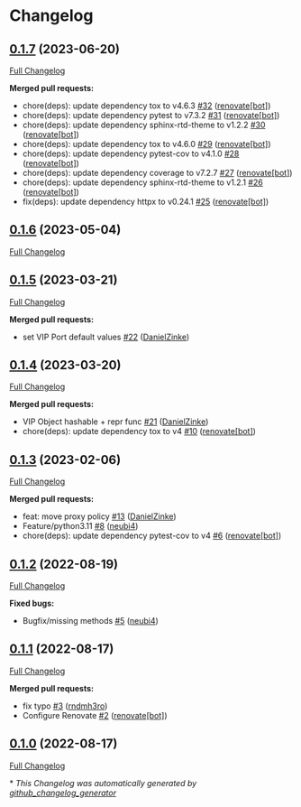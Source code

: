 # Changelog

## [0.1.7](https://github.com/T-Systems-MMS/fortilib/tree/0.1.7) (2023-06-20)

[Full Changelog](https://github.com/T-Systems-MMS/fortilib/compare/0.1.6...0.1.7)

**Merged pull requests:**

- chore\(deps\): update dependency tox to v4.6.3 [\#32](https://github.com/T-Systems-MMS/fortilib/pull/32) ([renovate[bot]](https://github.com/apps/renovate))
- chore\(deps\): update dependency pytest to v7.3.2 [\#31](https://github.com/T-Systems-MMS/fortilib/pull/31) ([renovate[bot]](https://github.com/apps/renovate))
- chore\(deps\): update dependency sphinx-rtd-theme to v1.2.2 [\#30](https://github.com/T-Systems-MMS/fortilib/pull/30) ([renovate[bot]](https://github.com/apps/renovate))
- chore\(deps\): update dependency tox to v4.6.0 [\#29](https://github.com/T-Systems-MMS/fortilib/pull/29) ([renovate[bot]](https://github.com/apps/renovate))
- chore\(deps\): update dependency pytest-cov to v4.1.0 [\#28](https://github.com/T-Systems-MMS/fortilib/pull/28) ([renovate[bot]](https://github.com/apps/renovate))
- chore\(deps\): update dependency coverage to v7.2.7 [\#27](https://github.com/T-Systems-MMS/fortilib/pull/27) ([renovate[bot]](https://github.com/apps/renovate))
- chore\(deps\): update dependency sphinx-rtd-theme to v1.2.1 [\#26](https://github.com/T-Systems-MMS/fortilib/pull/26) ([renovate[bot]](https://github.com/apps/renovate))
- fix\(deps\): update dependency httpx to v0.24.1 [\#25](https://github.com/T-Systems-MMS/fortilib/pull/25) ([renovate[bot]](https://github.com/apps/renovate))

## [0.1.6](https://github.com/T-Systems-MMS/fortilib/tree/0.1.6) (2023-05-04)

[Full Changelog](https://github.com/T-Systems-MMS/fortilib/compare/0.1.5...0.1.6)

## [0.1.5](https://github.com/T-Systems-MMS/fortilib/tree/0.1.5) (2023-03-21)

[Full Changelog](https://github.com/T-Systems-MMS/fortilib/compare/0.1.4...0.1.5)

**Merged pull requests:**

- set VIP Port default values [\#22](https://github.com/T-Systems-MMS/fortilib/pull/22) ([DanielZinke](https://github.com/DanielZinke))

## [0.1.4](https://github.com/T-Systems-MMS/fortilib/tree/0.1.4) (2023-03-20)

[Full Changelog](https://github.com/T-Systems-MMS/fortilib/compare/0.1.3...0.1.4)

**Merged pull requests:**

- VIP Object hashable + repr func [\#21](https://github.com/T-Systems-MMS/fortilib/pull/21) ([DanielZinke](https://github.com/DanielZinke))
- chore\(deps\): update dependency tox to v4 [\#10](https://github.com/T-Systems-MMS/fortilib/pull/10) ([renovate[bot]](https://github.com/apps/renovate))

## [0.1.3](https://github.com/T-Systems-MMS/fortilib/tree/0.1.3) (2023-02-06)

[Full Changelog](https://github.com/T-Systems-MMS/fortilib/compare/0.1.2...0.1.3)

**Merged pull requests:**

- feat: move proxy policy [\#13](https://github.com/T-Systems-MMS/fortilib/pull/13) ([DanielZinke](https://github.com/DanielZinke))
- Feature/python3.11 [\#8](https://github.com/T-Systems-MMS/fortilib/pull/8) ([neubi4](https://github.com/neubi4))
- chore\(deps\): update dependency pytest-cov to v4 [\#6](https://github.com/T-Systems-MMS/fortilib/pull/6) ([renovate[bot]](https://github.com/apps/renovate))

## [0.1.2](https://github.com/T-Systems-MMS/fortilib/tree/0.1.2) (2022-08-19)

[Full Changelog](https://github.com/T-Systems-MMS/fortilib/compare/0.1.1...0.1.2)

**Fixed bugs:**

- Bugfix/missing methods [\#5](https://github.com/T-Systems-MMS/fortilib/pull/5) ([neubi4](https://github.com/neubi4))

## [0.1.1](https://github.com/T-Systems-MMS/fortilib/tree/0.1.1) (2022-08-17)

[Full Changelog](https://github.com/T-Systems-MMS/fortilib/compare/0.1.0...0.1.1)

**Merged pull requests:**

- fix typo [\#3](https://github.com/T-Systems-MMS/fortilib/pull/3) ([rndmh3ro](https://github.com/rndmh3ro))
- Configure Renovate [\#2](https://github.com/T-Systems-MMS/fortilib/pull/2) ([renovate[bot]](https://github.com/apps/renovate))

## [0.1.0](https://github.com/T-Systems-MMS/fortilib/tree/0.1.0) (2022-08-17)

[Full Changelog](https://github.com/T-Systems-MMS/fortilib/compare/433995dd2defe4bdcbb81736135cfe5517b35982...0.1.0)



\* *This Changelog was automatically generated by [github_changelog_generator](https://github.com/github-changelog-generator/github-changelog-generator)*
